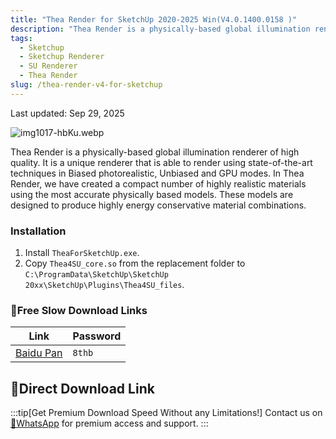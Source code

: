 ```yaml
---
title: "Thea Render for SketchUp 2020-2025 Win(V4.0.1400.0158 )"
description: "Thea Render is a physically-based global illumination renderer of high quality, perfect for interior and architectural rendering."
tags:
  - Sketchup
  - Sketchup Renderer
  - SU Renderer
  - Thea Render
slug: /thea-render-v4-for-sketchup
---
```


Last updated: Sep 29, 2025

![img1017-hbKu.webp](https://list.ucards.store/d/img/img1017-hbKu.webp)

Thea Render is a physically-based global illumination renderer of high quality. It is a unique renderer that is able to render using state-of-the-art techniques in Biased photorealistic, Unbiased and GPU modes. In Thea Render, we have created a compact number of highly realistic materials using the most accurate physically based models. These models are designed to produce highly energy conservative material combinations.

### Installation

1.  Install `TheaForSketchUp.exe`.
2.  Copy `Thea4SU_core.so` from the replacement folder to `C:\ProgramData\SketchUp\SketchUp 20xx\SketchUp\Plugins\Thea4SU_files`.

### 🐌Free Slow Download Links

| Link                                                              | Password |
| ----------------------------------------------------------------- | -------- |
| [Baidu Pan](https://pan.baidu.com/s/1vu2dBIHyjVh54nj--zukJA?pwd=8thb) | `8thb`   |

## 🚀Direct Download Link
:::tip[Get Premium Download Speed Without any Limitations!]
Contact us on [💬WhatsApp](https://wa.me/+8613237610083) for premium  access and support.
:::